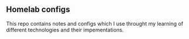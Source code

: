 ## Homelab configs

This repo contains notes and configs which I use throught my learning of different technologies and their impementations.
